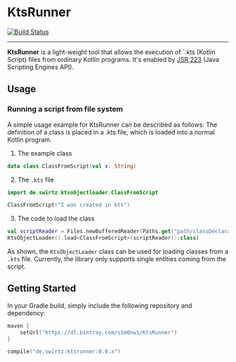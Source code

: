 # KtsRunner
[![Build Status](https://travis-ci.org/s1monw1/KtsRunner.svg?branch=master)](https://travis-ci.org/s1monw1/KtsRunner)
___
**KtsRunner** is a light-weight tool that allows the execution of `.kts (Kotlin Script) files from ordinary Kotlin programs.
It's enabled by [JSR 223](https://www.jcp.org/en/jsr/detail?id=223) (Java Scripting Engines API).

## Usage

### Running a script from file system

A simple usage example for KtsRunner can be described as follows:
The definition of a class is placed in a .kts file, which is loaded into a normal Kotlin program. 

1. The example class
```kotlin
data class ClassFromScript(val x: String)
```

2. The `.kts` file
```kotlin
import de.swirtz.ktsobjectloader.ClassFromScript

ClassFromScript("I was created in kts")
```

3. The code to load the class

```kotlin
val scriptReader = Files.newBufferedReader(Paths.get("path/classDeclaration.kts"))
KtsObjectLoader().load<ClassFromScript>(scriptReader)::class)
```

As shown, the `KtsObjectLoader` class can be used for loading classes from a `.kts` file. Currently, the library only supports single entities coming from the script.

## Getting Started

In your Gradle build, simply include the following repository and dependency:

```kotlin
maven { 
    setUrl("https://dl.bintray.com/s1m0nw1/KtsRunner")
}

compile("de.swirtz:ktsrunner:0.0.x")

```

